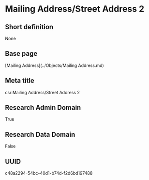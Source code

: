 # Mailing Address/Street Address 2
## Short definition
None
## Base page
[Mailing Address](../Objects/Mailing Address.md)
## Meta title
csr:Mailing Address/Street Address 2
## Research Admin Domain
True
## Research Data Domain
False
## UUID
c48a2294-54bc-40d1-b74d-f2d6bd197488
